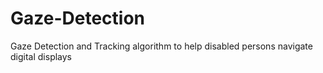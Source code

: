 # Gaze-Detection
Gaze Detection and Tracking algorithm to help disabled persons navigate digital displays
